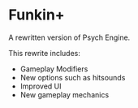 # Funkin+

A rewritten version of Psych Engine.

This rewrite includes:

* Gameplay Modifiers
* New options such as hitsounds
* Improved UI
* New gameplay mechanics
